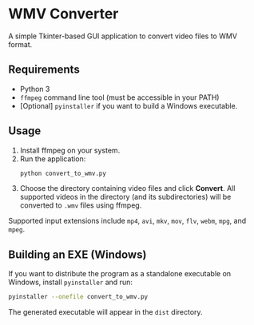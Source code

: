 # WMV Converter

A simple Tkinter-based GUI application to convert video files to WMV format.

## Requirements

- Python 3
- `ffmpeg` command line tool (must be accessible in your PATH)
- [Optional] `pyinstaller` if you want to build a Windows executable.

## Usage

1. Install ffmpeg on your system.
2. Run the application:
   ```bash
   python convert_to_wmv.py
   ```
3. Choose the directory containing video files and click **Convert**. All
   supported videos in the directory (and its subdirectories) will be converted
   to `.wmv` files using ffmpeg.

Supported input extensions include `mp4`, `avi`, `mkv`, `mov`, `flv`, `webm`,
`mpg`, and `mpeg`.

## Building an EXE (Windows)

If you want to distribute the program as a standalone executable on Windows,
install `pyinstaller` and run:

```bash
pyinstaller --onefile convert_to_wmv.py
```

The generated executable will appear in the `dist` directory.
